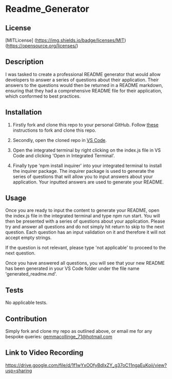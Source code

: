 # Readme_Generator

## License

[MITLicense] (https://img.shields.io/badge/licenses/MIT)(https://opensource.org/licenses/)

## Description

I was tasked to create a professional README generator that would allow developers to answer a series of questions about their application. Their answers to the questions would then be returned in a README markdown, ensuring that they had a comprehensive README file for their application, which conformed to best practices.

## Installation

1. Firstly fork and clone this repo to your personal GitHub. Follow [these](https://docs.github.com/en/github/getting-started-with-github/fork-a-repo) instructions to fork and clone this repo.

2. Secondly, open the cloned repo in [VS Code](https://code.visualstudio.com/download).

3. Open the integrated terminal by right clicking on the index.js file in VS Code and clicking 'Open in Integrated Terminal'.

4. Finally type 'npm install inquirer' into your integrated terminal to install the inquirer package. The inquirer package is used to generate the series of questions that will allow you to input answers about your application. Your inputted answers are used to generate your README.

## Usage

Once you are ready to input the content to generate your README, open the index.js file in the integrated terminal and type npm run start. You will then be presented with a series of questions about your application. Please try and answer all questions and do not simply hit return to skip to the next question. Each question has an input validation on it and therefore it will not accept empty strings.

If the question is not relevant, please type 'not applicable' to proceed to the next question.

Once you have answered all questions, you will see that your new README has been generated in your VS Code folder under the file name 'generated_readme.md'.

## Tests

No applicable tests.

## Contribution

Simply fork and clone my repo as outlined above, or email me for any bespoke queries: gemmacollinge_71@hotmail.com

## Link to Video Recording

https://drive.google.com/file/d/1f1wYxOOfyBdIxZY_g37oC11ngaEuKoii/view?usp=sharing
